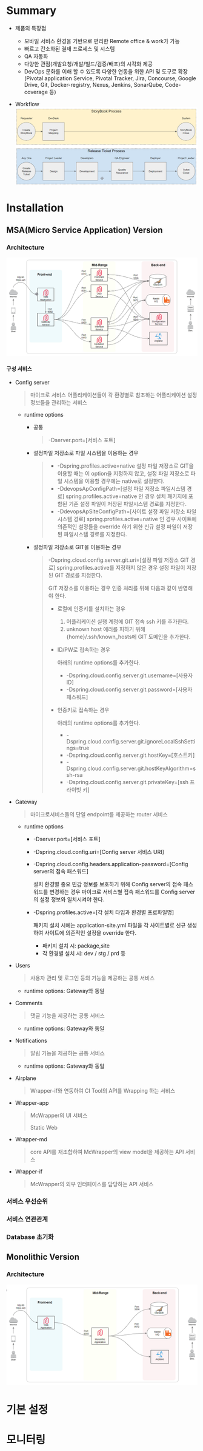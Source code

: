 # Summary

- 제품의 특장점

  - 모바일 서비스 환경을 기반으로 편리한 Remote office & work가 가능
  - 빠르고 간소화된 결재 프로세스 및 시스템
  - QA 자동화
  - 다양한 관점(개발요청/개발/빌드/검증/배포)의 시각화 제공
  - DevOps 문화를 이해 할 수 있도록 다양한 연동을 위한 API 및 도구로 확장(Pivotal application Service, Pivotal Tracker, Jira, Concourse, Google Drive, Git, Docker-registry, Nexus, Jenkins, SonarQube, Code-coverage 등)

- Workflow
  ![WorkFlow](./assets/images/workflow.png)

# Installation

## MSA(Micro Service Application) Version

### Architecture

![Architecture](./assets/images/msa_architecture.png)

#### 구성 서비스

- Config server

  > 마이크로 서비스 어플리케이션들이 각 환경별로 참조하는 어플리케이션 설정 정보들을 관리하는 서비스

  - runtime options

    - 공통
      > -Dserver.port=[서비스 포트]
    - 설정파일 저장소로 파일 시스템을 이용하는 경우

      > - -Dspring.profiles.active=native
      >   설정 파일 저장소로 GIT을 이용할 때는 이 option을 지정하지 않고, 설정 파일 저장소로 파일 시스템을 이용할 경우에는 native로 설정한다.
      > - -DdevopsApConfigPath=[설정 파일 저장소 파일시스템 경로]
      >   spring.profiles.active=native 인 경우 설치 패키지에 포함된 기존 설정 파일이 저장된 파일시스템 경로를 지정한다.
      > - -DdevopsApSiteConfigPath=[사이트 설정 파일 저장소 파일시스템 경로]
      >   spring.profiles.active=native 인 경우 사이트에 의존적인 설정들을 override 하기 위한 신규 설정 파일이 저장된 파일시스템 경로를 지정한다.

    - 설정파일 저장소로 GIT을 이용하는 경우
      > -Dspring.cloud.config.server.git.uri=[설정 파일 저장소 GIT 경로]
      > spring.profiles.active를 지정하지 않은 경우 설정 파일이 저장된 GIT 경로를 지정한다.
      >
      > GIT 저장소를 이용하는 경우 인증 처리를 위해 다음과 같이 반영해야 한다.
      >
      > - 로컬에 인증키를 설치하는 경우
      >
      >   1.  어플리케이션 실행 계정에 GIT 접속 ssh 키를 추가한다.
      >   2.  unknown host 에러를 피하기 위해 {home}/.ssh/known_hosts에 GIT 도메인을 추가한다.
      >
      > - ID/PW로 접속하는 경우
      >
      >   아래의 runtime options를 추가한다.
      >
      >   - -Dspring.cloud.config.server.git.username=[사용자ID]
      >   - -Dspring.cloud.config.server.git.password=[사용자 패스워드]
      >
      > - 인증키로 접속하는 경우
      >
      >   아래의 runtime options를 추가한다.
      >
      >   - -Dspring.cloud.config.server.git.ignoreLocalSshSettings=true
      >   - -Dspring.cloud.config.server.git.hostKey=[호스트키]
      >   - -Dspring.cloud.config.server.git.hostKeyAlgorithm=ssh-rsa
      >   - -Dspring.cloud.config.server.git.privateKey=[ssh 프라이빗 키]

- Gateway

  > 마이크로서비스들의 단일 endpoint를 제공하는 router 서비스

  - runtime options

    - -Dserver.port=[서비스 포트]
    - -Dspring.cloud.config.uri=[Config server 서비스 URI]
    - -Dspring.cloud.config.headers.application-password=[Config server의 접속 패스워드]

      설치 환경별 중요 민감 정보를 보호하기 위해 Config server의 접속 패스워드를 변경하는 경우 마이크로 서비스별 접속 패스워드를 Config server의 설정 정보와 일치시켜야 한다.

    - -Dspring.profiles.active=[각 설치 타입과 환경별 프로파일명]

      패키지 설치 시에는 application-site.yml 파일을 각 사이트별로 신규 생성하여 사이트에 의존적인 설정을 override 한다.

      - 패키지 설치 시: package,site
      - 각 환경별 설치 시: dev / stg / prd 등

- Users

  > 사용자 관리 및 로그인 등의 기능을 제공하는 공통 서비스

  - runtime options: Gateway와 동일

- Comments

  > 댓글 기능을 제공하는 공통 서비스

  - runtime options: Gateway와 동일

- Notifications

  > 알림 기능을 제공하는 공통 서비스

  - runtime options: Gateway와 동일

- Airplane

  > Wrapper-if와 연동하여 CI Tool의 API를 Wrapping 하는 서비스

- Wrapper-app

  > McWrapper의 UI 서비스
  >
  > Static Web

- Wrapper-md

  > core API를 재조합하여 McWrapper의 view model을 제공하는 API 서비스

- Wrapper-if
  > McWrapper의 외부 인터페이스를 담당하는 API 서비스

### 서비스 우선순위

### 서비스 연관관계

### Database 초기화

## Monolithic Version

### Architecture

![Architecture](./assets/images/monolithic_architecture.png)

# 기본 설정

# 모니터링
